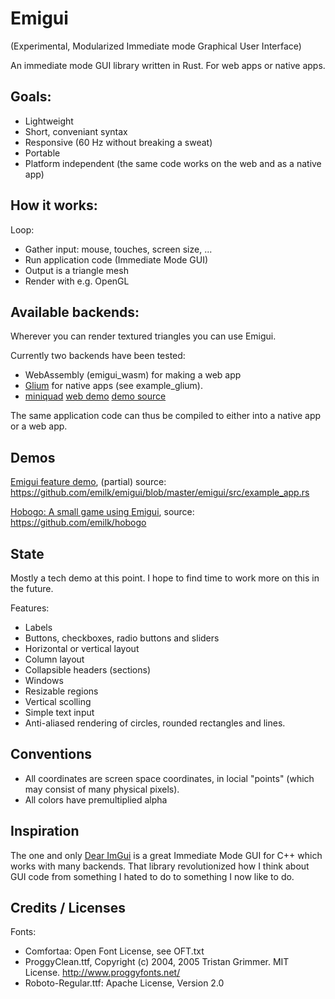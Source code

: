 # Emigui
(Experimental, Modularized Immediate mode Graphical User Interface)

An immediate mode GUI library written in Rust. For web apps or native apps.

## Goals:
* Lightweight
* Short, conveniant syntax
* Responsive (60 Hz without breaking a sweat)
* Portable
* Platform independent (the same code works on the web and as a native app)

## How it works:
Loop:
* Gather input: mouse, touches, screen size, ...
* Run application code (Immediate Mode GUI)
* Output is a triangle mesh
* Render with e.g. OpenGL

## Available backends:
Wherever you can render textured triangles you can use Emigui.

Currently two backends have been tested:
* WebAssembly (emigui_wasm) for making a web app
* [Glium](https://github.com/glium/glium) for native apps (see example_glium).
* [miniquad](https://github.com/not-fl3/emigui-miniquad) [web demo](https://not-fl3.github.io/miniquad-samples/emigui.html) [demo source](https://github.com/not-fl3/good-web-game/blob/master/examples/emigui.rs)

The same application code can thus be compiled to either into a native app or a web app.

## Demos
[Emigui feature demo](https://emilk.github.io/emigui/index.html), (partial) source: https://github.com/emilk/emigui/blob/master/emigui/src/example_app.rs

[Hobogo: A small game using Emigui](https://emilk.github.io/hobogo/index.html), source: https://github.com/emilk/hobogo

## State
Mostly a tech demo at this point. I hope to find time to work more on this in the future.

Features:

* Labels
* Buttons, checkboxes, radio buttons and sliders
* Horizontal or vertical layout
* Column layout
* Collapsible headers (sections)
* Windows
* Resizable regions
* Vertical scolling
* Simple text input
* Anti-aliased rendering of circles, rounded rectangles and lines.

## Conventions
* All coordinates are screen space coordinates, in locial "points" (which may consist of many physical pixels).
* All colors have premultiplied alpha

## Inspiration
The one and only [Dear ImGui](https://github.com/ocornut/imgui) is a great Immediate Mode GUI for C++ which works with many backends. That library revolutionized how I think about GUI code from something I hated to do to something I now like to do.

## Credits / Licenses
Fonts:
* Comfortaa: Open Font License, see OFT.txt
* ProggyClean.ttf, Copyright (c) 2004, 2005 Tristan Grimmer. MIT License. http://www.proggyfonts.net/
* Roboto-Regular.ttf: Apache License, Version 2.0
